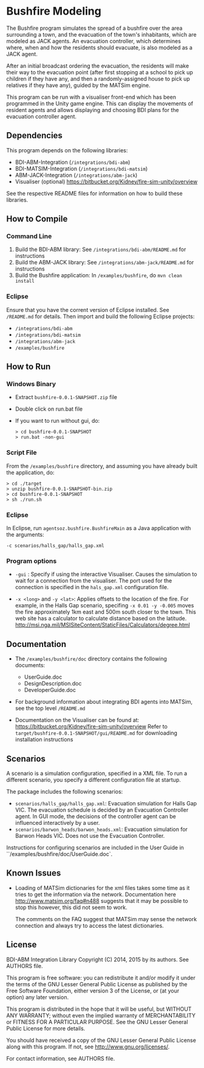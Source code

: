 # Bushfire Modeling

The Bushfire program simulates the spread of a bushfire over the area
surrounding a town, and the evacuation of the town's inhabitants,
which are modeled as JACK agents. An evacuation controller, which determines
where, when and how the residents should evacuate, is also modeled as a
JACK agent.

After an initial broadcast ordering the evacuation, the residents will
make their way to the evacuation point (after first stopping at a school
to pick up children if they have any, and then a randomly-assigned house
to pick up relatives if they have any), guided by the MATSim engine.

This program can be run with a visualiser front-end which has been programmed
in the Unity game engine. This can display the movements of resident agents
and allows displaying and choosing BDI plans for the evacuation controller
agent.



## Dependencies

This program depends on the following libraries:

*  BDI-ABM-Integration (`/integrations/bdi-abm`) 
*  BDI-MATSIM-Integration (`/integrations/bdi-matsim`) 
*  ABM-JACK-Integration (`/integrations/abm-jack`)
*  Visualiser (optional) <https://bitbucket.org/Kidney/fire-sim-unity/overview>

See the respective README files for information on how to build these 
libraries.



## How to Compile

### Command Line
  
1.  Build the BDI-ABM library: See `/integrations/bdi-abm/README.md`
    for instructions
2.  Build the ABM-JACK library: See `/integrations/abm-jack/README.md`
    for instructions
3.  Build the Bushfire application: In `/examples/bushfire`, do
    `mvn clean install`

### Eclipse

Ensure that you have the corrent version of Eclipse installed. See `/README.md` 
for details. Then import and build the following Eclipse projects:
*  `/integrations/bdi-abm` 
*  `/integrations/bdi-matsim` 
*  `/integrations/abm-jack` 
*  `/examples/bushfire` 


## How to Run

### Windows Binary

*	Extract `bushfire-0.0.1-SNAPSHOT.zip` file
*	Double click on run.bat file
*	If you want to run without gui, do:

        > cd bushfire-0.0.1-SNAPSHOT
        > run.bat -non-gui

### Script File

From the `/examples/bushfire` directory, and assuming you have already built the application, do:

    > cd ./target 
    > unzip bushfire-0.0.1-SNAPSHOT-bin.zip
    > cd bushfire-0.0.1-SNAPSHOT
    > sh ./run.sh

### Eclipse

In Eclipse, run `agentsoz.bushfire.BushfireMain` as a Java application with the arguments:

    -c scenarios/halls_gap/halls_gap.xml


### Program options

*   `-gui` : Specify if using the interactive Visualiser. Causes the simulation
    to wait for a connection from the visualiser. The port used for the connection
    is specified in the `hals_gap.xml` configuration file. 

*   `-x <long>` and `-y <lat>`: Applies offsets to the location of the fire. 
     For example, in the Halls Gap scenario, specifing `-x 0.01 -y -0.005` 
     moves the fire approximately 1km east and 500m south closer to the town.
     This web site has a calculator to calculate distance based on the latitude.
     http://msi.nga.mil/MSISiteContent/StaticFiles/Calculators/degree.html


## Documentation

*   The `/examples/bushfire/doc` directory contains the following documents:
    *   UserGuide.doc
    *   DesignDescription.doc
    *   DeveloperGuide.doc

*   For background information about integrating BDI agents into MATSim, 
    see the top level `/README.md`

*   Documentation on the Visualiser can be found at:
    https://bitbucket.org/Kidney/fire-sim-unity/overview
    Refer to `target/bushfire-0.0.1-SNAPSHOT/gui/README.md` for downloading 
    installation instructions


## Scenarios

A scenario is a simulation configuration, specified in a XML file. 
To run a different scenario, you specify a different configuration file
at startup.

The package includes the following scenarios:

*   `scenarios/halls_gap/halls_gap.xml`: Evacuation simulation for
    Halls Gap VIC. The evacuation schedule is decided by an 
    Evacuation Controller agent. In GUI mode, the decisions of the
    controller agent can be influenced interactively by a user.
*   `scenarios/barwon_heads/barwon_heads.xml`: Evacuation simulation
    for Barwon Heads VIC. Does not use the Evacuation Controller.

Instructions for configuring scenarios are included in the User Guide
in ``/examples/bushfire/doc/UserGuide.doc`.


## Known Issues

*   Loading of MATSim dictionaries for the xml files takes some time 
    as it tries to get the information via the network. 
    Documentation here http://www.matsim.org/faq#n488 suggests
    that it may be possible to stop this however, this did not seem to work.

    The comments on the FAQ suggest that MATSim may sense the network 
    connection and always try to access the latest dictionaries.



## License

BDI-ABM Integration Library
Copyright (C) 2014, 2015 by its authors. See AUTHORS file.

This program is free software: you can redistribute it and/or modify
it under the terms of the GNU Lesser General Public License as published by
the Free Software Foundation, either version 3 of the License, or
(at your option) any later version.

This program is distributed in the hope that it will be useful,
but WITHOUT ANY WARRANTY; without even the implied warranty of
MERCHANTABILITY or FITNESS FOR A PARTICULAR PURPOSE.  See the
GNU Lesser General Public License for more details.

You should have received a copy of the GNU Lesser General Public License
along with this program.  If not, see <http://www.gnu.org/licenses/>.

For contact information, see AUTHORS file.
